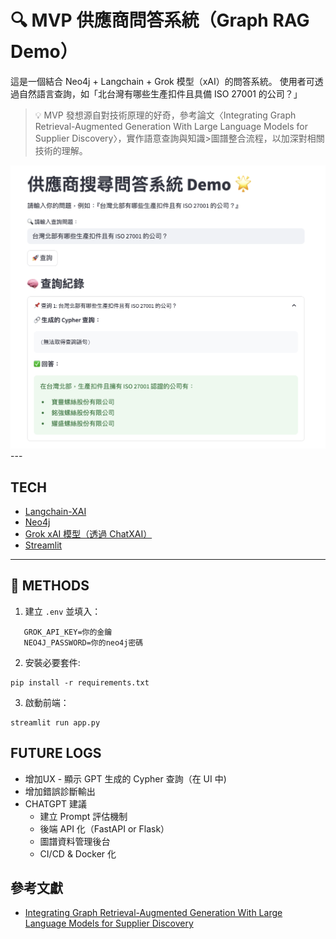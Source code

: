 # 🔍 MVP 供應商問答系統（Graph RAG Demo）
這是一個結合 Neo4j + Langchain + Grok 模型（xAI）的問答系統。
使用者可透過自然語言查詢，如「北台灣有哪些生產扣件且具備 ISO 27001 的公司？」

>💡 MVP 發想源自對技術原理的好奇，參考論文〈Integrating Graph Retrieval-Augmented Generation With Large Language Models for Supplier Discovery〉，實作語意查詢與知識>圖譜整合流程，以加深對相關技術的理解。

<img src="./pic.png">
---

## TECH

- [Langchain-XAI](https://github.com/langchain-ai/langchain-xai)
- [Neo4j](https://neo4j.com/)
- [Grok xAI 模型（透過 ChatXAI）](https://x.ai)
- [Streamlit](https://streamlit.io)

---

## 🚀 METHODS

1. 建立 `.env` 並填入：
```
   GROK_API_KEY=你的金鑰
   NEO4J_PASSWORD=你的neo4j密碼
```
2. 安裝必要套件:
```
pip install -r requirements.txt
```
3. 啟動前端：
```
streamlit run app.py
```

## FUTURE LOGS
* 增加UX - 顯示 GPT 生成的 Cypher 查詢（在 UI 中)
* 增加錯誤診斷輸出
* CHATGPT 建議
   * 建立 Prompt 評估機制
   * 後端 API 化（FastAPI or Flask）
   * 圖譜資料管理後台
   * CI/CD & Docker 化


## 參考文獻

- [Integrating Graph Retrieval-Augmented Generation With Large Language Models for Supplier Discovery](https://asmedigitalcollection.asme.org/computingengineering/article-abstract/25/2/021010/1210337/Integrating-Graph-Retrieval-Augmented-Generation?redirectedFrom=fulltext)